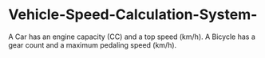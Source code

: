 # Vehicle-Speed-Calculation-System-
A Car has an engine capacity (CC) and a top speed (km/h).
A Bicycle has a gear count and a maximum pedaling speed (km/h).
